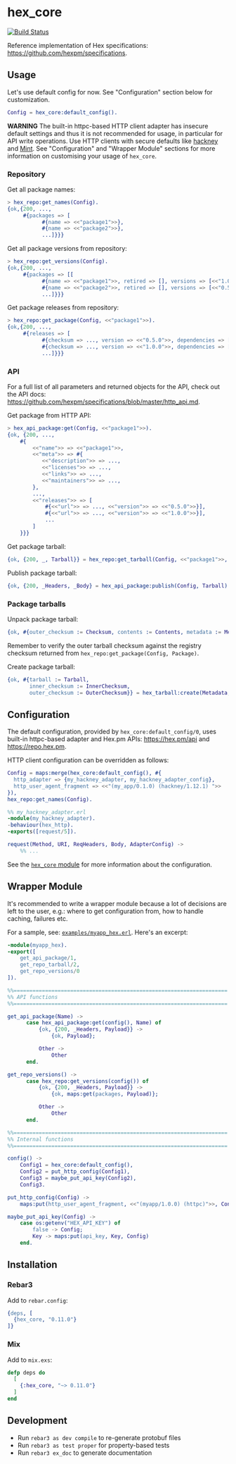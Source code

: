 # hex_core

[![Build Status](https://github.com/hexpm/hex_core/actions/workflows/main.yml/badge.svg)](https://github.com/hexpm/hex_core/actions/workflows/main.yml)

Reference implementation of Hex specifications: <https://github.com/hexpm/specifications>.

## Usage

Let's use default config for now. See "Configuration" section below for customization.

```erlang
Config = hex_core:default_config().
```

**WARNING** The built-in httpc-based HTTP client adapter has insecure default settings
and thus it is not recommended for usage, in particular for API write operations.
Use HTTP clients with secure defaults like [hackney](https://hex.pm/packages/hackney) and [Mint](https://hex.pm/packages/mint).
See "Configuration" and "Wrapper Module" sections for more information on customising your usage of `hex_core`.

### Repository

Get all package names:

```erlang
> hex_repo:get_names(Config).
{ok,{200, ...,
     #{packages => [
           #{name => <<"package1">>},
           #{name => <<"package2">>},
           ...]}}}
```

Get all package versions from repository:

```erlang
> hex_repo:get_versions(Config).
{ok,{200, ...,
     #{packages => [[
           #{name => <<"package1">>, retired => [], versions => [<<"1.0.0">>]},
           #{name => <<"package2">>, retired => [], versions => [<<"0.5.0">>]},
           ...]}}}
```

Get package releases from repository:

```erlang
> hex_repo:get_package(Config, <<"package1">>).
{ok,{200, ...,
     #{releases => [
           #{checksum => ..., version => <<"0.5.0">>, dependencies => []}],
           #{checksum => ..., version => <<"1.0.0">>, dependencies => []}],
           ...]}}}
```

### API

For a full list of all parameters and returned objects for the API, check out the API docs: <https://github.com/hexpm/specifications/blob/master/http_api.md>.

Get package from HTTP API:

```erlang
> hex_api_package:get(Config, <<"package1">>).
{ok, {200, ...,
    #{
        <<"name">> => <<"package1">>,
        <<"meta">> => #{
           <<"description">> => ...,
           <<"licenses">> => ...,
           <<"links">> => ...,
           <<"maintainers">> => ...,
        },
        ...,
        <<"releases">> => [
            #{<<"url">> => ..., <<"version">> => <<"0.5.0">>}],
            #{<<"url">> => ..., <<"version">> => <<"1.0.0">>}],
            ...
        ]
    }}}
```

Get package tarball:

```erlang
{ok, {200, _, Tarball}} = hex_repo:get_tarball(Config, <<"package1">>, <<"1.0.0">>).
```

Publish package tarball:

```erlang
{ok, {200, _Headers, _Body} = hex_api_package:publish(Config, Tarball).
```

### Package tarballs

Unpack package tarball:

```erlang
{ok, #{outer_checksum := Checksum, contents := Contents, metadata := Metadata}} = hex_tarball:unpack(Tarball, memory).
```

Remember to verify the outer tarball checksum against the registry checksum
returned from `hex_repo:get_package(Config, Package)`.

Create package tarball:

```erlang
{ok, #{tarball := Tarball,
       inner_checksum := InnerChecksum,
       outer_checksum := OuterChecksum}} = hex_tarball:create(Metadata, Contents).
```

## Configuration

The default configuration, provided by `hex_core:default_config/0`, uses built-in httpc-based adapter and Hex.pm APIs:
<https://hex.pm/api> and <https://repo.hex.pm>.

HTTP client configuration can be overridden as follows:

```erlang
Config = maps:merge(hex_core:default_config(), #{
  http_adapter => {my_hackney_adapter, my_hackney_adapter_config},
  http_user_agent_fragment => <<"(my_app/0.1.0) (hackney/1.12.1) ">>
}),
hex_repo:get_names(Config).

%% my_hackney_adapter.erl
-module(my_hackney_adapter).
-behaviour(hex_http).
-exports([request/5]).

request(Method, URI, ReqHeaders, Body, AdapterConfig) ->
    %% ...
```

See the [`hex_core` module](src/hex_core.erl) for more information about the configuration.

## Wrapper Module

It's recommended to write a wrapper module because a lot of decisions are left to the user, e.g.:
where to get configuration from, how to handle caching, failures etc.

For a sample, see: [`examples/myapp_hex.erl`](examples/myapp_hex.erl). Here's an excerpt:

```erlang
-module(myapp_hex).
-export([
    get_api_package/1,
    get_repo_tarball/2,
    get_repo_versions/0
]).

%%====================================================================
%% API functions
%%====================================================================

get_api_package(Name) ->
      case hex_api_package:get(config(), Name) of
          {ok, {200, _Headers, Payload}} ->
              {ok, Payload};

          Other ->
              Other
      end.

get_repo_versions() ->
      case hex_repo:get_versions(config()) of
          {ok, {200, _Headers, Payload}} ->
              {ok, maps:get(packages, Payload)};

          Other ->
              Other
      end.

%%====================================================================
%% Internal functions
%%====================================================================

config() ->
    Config1 = hex_core:default_config(),
    Config2 = put_http_config(Config1),
    Config3 = maybe_put_api_key(Config2),
    Config3.

put_http_config(Config) ->
    maps:put(http_user_agent_fragment, <<"(myapp/1.0.0) (httpc)">>, Config).

maybe_put_api_key(Config) ->
    case os:getenv("HEX_API_KEY") of
        false -> Config;
        Key -> maps:put(api_key, Key, Config)
    end.
```

## Installation

### Rebar3

Add to `rebar.config`:

```erlang
{deps, [
  {hex_core, "0.11.0"}
]}
```

### Mix

Add to `mix.exs`:

```elixir
defp deps do
  [
    {:hex_core, "~> 0.11.0"}
  ]
end
```

## Development

* Run `rebar3 as dev compile` to re-generate protobuf files
* Run `rebar3 as test proper` for property-based tests
* Run `rebar3 ex_doc` to generate documentation
